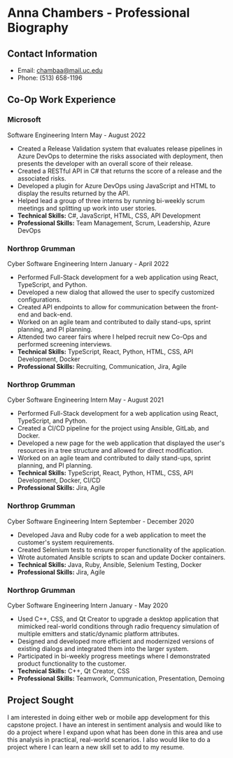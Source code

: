 # Anna Chambers - Professional Biography

## Contact Information
* Email: chambaa@mail.uc.edu
* Phone: (513) 658-1196

## Co-Op Work Experience
### Microsoft
Software Engineering Intern
May - August 2022
* Created a Release Validation system that evaluates release pipelines in Azure DevOps to determine the risks associated with deployment, then presents the developer with an overall score of their release.
* Created a RESTful API in C# that returns the score of a release and the associated risks.
* Developed a plugin for Azure DevOps using JavaScript and HTML to display the results returned by the API.
* Helped lead a group of three interns by running bi-weekly scrum meetings and splitting up work into user stories.
* **Technical Skills:** C#, JavaScript, HTML, CSS, API Development
* **Professional Skills:** Team Management, Scrum, Leadership, Azure DevOps

### Northrop Grumman
Cyber Software Engineering Intern
January - April 2022
* Performed Full-Stack development for a web application using React, TypeScript, and Python.
* Developed a new dialog that allowed the user to specify customized configurations.
* Created API endpoints to allow for communication between the front-end and back-end.
* Worked on an agile team and contributed to daily stand-ups, sprint planning, and PI planning.
* Attended two career fairs where I helped recruit new Co-Ops and performed screening interviews.
* **Technical Skills:** TypeScript, React, Python, HTML, CSS, API Development, Docker
* **Professional Skills:** Recruiting, Communication, Jira, Agile

### Northrop Grumman
Cyber Software Engineering Intern
May - August 2021
* Performed Full-Stack development for a web application using React, TypeScript, and Python.
* Created a CI/CD pipeline for the project using Ansible, GitLab, and Docker.
* Developed a new page for the web application that displayed the user\'s resources in a tree structure and allowed for direct modification.
* Worked on an agile team and contributed to daily stand-ups, sprint planning, and PI planning.
* **Technical Skills:** TypeScript, React, Python, HTML, CSS, API Development, Docker, CI/CD
* **Professional Skills:** Jira, Agile

### Northrop Grumman
Cyber Software Engineering Intern
September - December 2020
* Developed Java and Ruby code for a web application to meet the customer's system requirements.
* Created Selenium tests to ensure proper functionality of the application.
* Wrote automated Ansible scripts to scan and update Docker containers.
* **Technical Skills:** Java, Ruby, Ansible, Selenium Testing, Docker
* **Professional Skills:** Jira, Agile

### Northrop Grumman
Cyber Software Engineering Intern
January - May 2020
* Used C++, CSS, and Qt Creator to upgrade a desktop application that mimicked real-world conditions through radio frequency simulation of multiple emitters and static/dynamic platform attributes.
* Designed and developed more efficient and modernized versions of existing dialogs and integrated them into the larger system.
* Participated in bi-weekly progress meetings where I demonstrated product functionality to the customer.
* **Technical Skills:** C++, Qt Creator, CSS
* **Professional Skills:** Teamwork, Communication, Presentation, Demoing

## Project Sought
I am interested in doing either web or mobile app development for this capstone project. I have an interest in sentiment analysis and would like to do a project where I expand upon what has been done in this area and use this analysis in practical, real-world scenarios. I also would like to do a project where I can learn a new skill set to add to my resume.